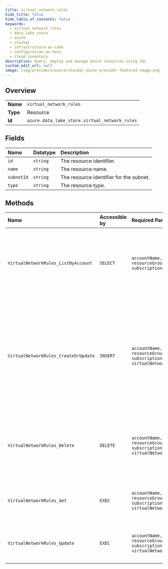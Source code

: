 ```yaml
---
title: virtual_network_rules
hide_title: false
hide_table_of_contents: false
keywords:
  - virtual_network_rules
  - data_lake_store
  - azure    
  - stackql
  - infrastructure-as-code
  - configuration-as-data
  - cloud inventory
description: Query, deploy and manage Azure resources using SQL
custom_edit_url: null
image: /img/providers/azure/stackql-azure-provider-featured-image.png
---
```

  
    

## Overview
<table><tbody>
<tr><td><b>Name</b></td><td><code>virtual_network_rules</code></td></tr>
<tr><td><b>Type</b></td><td>Resource</td></tr>
<tr><td><b>Id</b></td><td><code>azure.data_lake_store.virtual_network_rules</code></td></tr>
</tbody></table>

## Fields
| Name | Datatype | Description |
|:-----|:---------|:------------|
| `id` | `string` | The resource identifier. |
| `name` | `string` | The resource name. |
| `subnetId` | `string` | The resource identifier for the subnet. |
| `type` | `string` | The resource type. |
## Methods
| Name | Accessible by | Required Params | Description |
|:-----|:--------------|:----------------|:------------|
| `VirtualNetworkRules_ListByAccount` | `SELECT` | `accountName, resourceGroupName, subscriptionId` | Lists the Data Lake Store virtual network rules within the specified Data Lake Store account. |
| `VirtualNetworkRules_CreateOrUpdate` | `INSERT` | `accountName, resourceGroupName, subscriptionId, virtualNetworkRuleName` | Creates or updates the specified virtual network rule. During update, the virtual network rule with the specified name will be replaced with this new virtual network rule. |
| `VirtualNetworkRules_Delete` | `DELETE` | `accountName, resourceGroupName, subscriptionId, virtualNetworkRuleName` | Deletes the specified virtual network rule from the specified Data Lake Store account. |
| `VirtualNetworkRules_Get` | `EXEC` | `accountName, resourceGroupName, subscriptionId, virtualNetworkRuleName` | Gets the specified Data Lake Store virtual network rule. |
| `VirtualNetworkRules_Update` | `EXEC` | `accountName, resourceGroupName, subscriptionId, virtualNetworkRuleName` | Updates the specified virtual network rule. |
